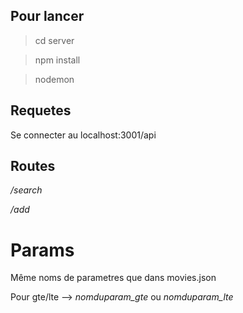 ## Pour lancer

> cd server

> npm install

> nodemon

## Requetes

Se connecter au localhost:3001/api

## Routes

*/search* 

*/add* 

# Params

Même noms de parametres que dans movies.json

Pour gte/lte --> *nomduparam_gte* ou *nomduparam_lte*
